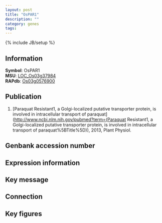 ```yaml
---
layout: post
title: "OsPAR1"
description: ""
category: genes
tags: 
---
```

{% include JB/setup %}

## Information
__Symbol__: OsPAR1  
__MSU__: [LOC_Os03g37984](http://rice.plantbiology.msu.edu/cgi-bin/ORF_infopage.cgi?orf=LOC_Os03g37984)  
__RAPdb__: [Os03g0576900](http://rapdb.dna.affrc.go.jp/viewer/gbrowse_details/irgsp1?name=Os03g0576900)  

## Publication
1. [Paraquat Resistant1, a Golgi-localized putative transporter protein, is involved in intracellular transport of paraquat](http://www.ncbi.nlm.nih.gov/pubmed?term=(Paraquat Resistant1, a Golgi-localized putative transporter protein, is involved in intracellular transport of paraquat%5BTitle%5D)), 2013, Plant Physiol.

## Genbank accession number

## Expression information

## Key message

## Connection

## Key figures


